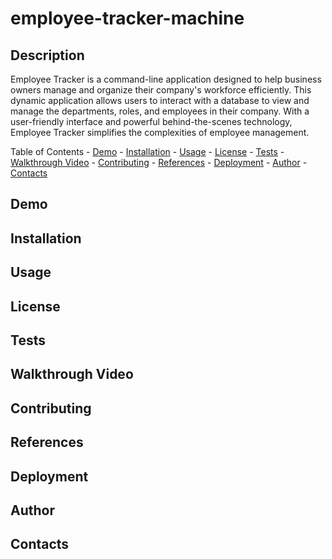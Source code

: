 # employee-tracker-machine

## Description
Employee Tracker is a command-line application designed to help business owners manage and organize their company's workforce efficiently. This dynamic application allows users to interact with a database to view and manage the departments, roles, and employees in their company. With a user-friendly interface and powerful behind-the-scenes technology, Employee Tracker simplifies the complexities of employee management.

Table of Contents
    - [Demo](#demo)
    - [Installation](#installation)
    - [Usage](#usage)
    - [License](#license)
    - [Tests](#tests)
    - [Walkthrough Video](#walkthrough-video)
    - [Contributing](#contributing)
    - [References](#references)
    - [Deployment](#deployment)
    - [Author](#author)
    - [Contacts](#contacts)

## Demo

## Installation

## Usage

## License

## Tests

## Walkthrough Video

## Contributing

## References

## Deployment

## Author

## Contacts
